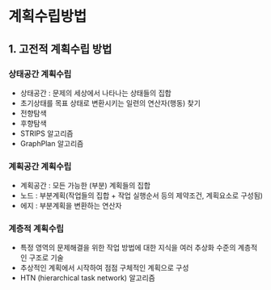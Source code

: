 # 계획수립방법

## 1. 고전적 계획수립 방법

### 상태공간 계획수립
- 상태공간 : 문제의 세상에서 나타나는 상태들의 집합
- 초기상태를 목표 상태로 변환시키는 일련의 연산자(행동) 찾기
- 전향탐색
- 후향탐색
- STRIPS 알고리즘
- GraphPlan 알고리즘

### 계획공간 계획수립
- 계획공간 : 모든 가능한 (부분) 계획들의 집합
- 노드 : 부분계획(작업들의 집합 + 작업 실행순서 등의 제약조건, 계획요소로 구성됨)
- 에지 : 부분계획을 변환하는 연산자

### 계층적 계획수립
- 특정 영역의 문제해결을 위한 작업 방법에 대한 지식을 여러 추상화 수준의 계층적인 구조로 기술
- 추상적인 계획에서 시작하여 점점 구체적인 계획으로 구성
- HTN (hierarchical task network) 알고리즘
